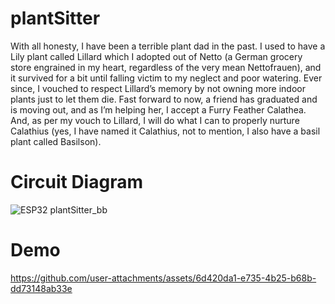 # plantSitter
With all honesty, I have been a terrible plant dad in the past. I used to have a Lily plant called Lillard which I adopted out of Netto (a German grocery store engrained in my heart, regardless of the very mean Nettofrauen), and it survived for a bit until falling victim to my neglect and poor watering. Ever since, I vouched to respect Lillard’s memory by not owning more indoor plants just to let them die. Fast forward to now, a friend has graduated and is moving out, and as I’m helping her, I accept a Furry Feather Calathea. And, as per my vouch to Lillard, I will do what I can to properly nurture Calathius (yes, I have named it Calathius, not to mention, I also have a basil plant called Basilson).
# Circuit Diagram
![ESP32 plantSitter_bb](https://github.com/user-attachments/assets/4d24f9d8-b2e5-4c9f-ade5-95af239e8495)



# Demo
https://github.com/user-attachments/assets/6d420da1-e735-4b25-b68b-dd73148ab33e


